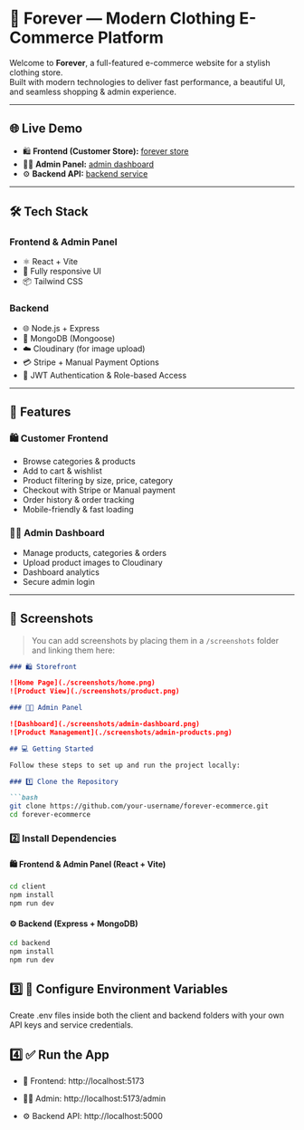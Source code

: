 # 👗 Forever — Modern Clothing E-Commerce Platform

Welcome to **Forever**, a full-featured e-commerce website for a stylish clothing store.  
Built with modern technologies to deliver fast performance, a beautiful UI, and seamless shopping & admin experience.

---

## 🌐 Live Demo

- 🛍️ **Frontend (Customer Store):** [forever store](https://ecommerce-website-frontend-azure.vercel.app/)
- 🧑‍💼 **Admin Panel:** [admin dashboard](https://ecommerce-website-admin-virid.vercel.app/)
- ⚙️ **Backend API:** [backend service](https://ecommerce-website-backend-red.vercel.app/)

---

## 🛠️ Tech Stack

### Frontend & Admin Panel
- ⚛️ React + Vite
- 🛒 Fully responsive UI
- 📦 Tailwind CSS

### Backend
- 🌐 Node.js + Express
- 🍃 MongoDB (Mongoose)
- ☁️ Cloudinary (for image upload)
- 💳 Stripe + Manual Payment Options
- 🔐 JWT Authentication & Role-based Access

---

## 🚀 Features

### 🛍️ Customer Frontend
- Browse categories & products
- Add to cart & wishlist
- Product filtering by size, price, category
- Checkout with Stripe or Manual payment
- Order history & order tracking
- Mobile-friendly & fast loading

### 🧑‍💼 Admin Dashboard
- Manage products, categories & orders
- Upload product images to Cloudinary
- Dashboard analytics
- Secure admin login

---

## 📸 Screenshots

> You can add screenshots by placing them in a `/screenshots` folder and linking them here:

```markdown
### 🛍️ Storefront

![Home Page](./screenshots/home.png)
![Product View](./screenshots/product.png)

### 🧑‍💼 Admin Panel

![Dashboard](./screenshots/admin-dashboard.png)
![Product Management](./screenshots/admin-products.png)

## 💻 Getting Started

Follow these steps to set up and run the project locally:

### 1️⃣ Clone the Repository

```bash
git clone https://github.com/your-username/forever-ecommerce.git
cd forever-ecommerce
```
### 2️⃣ Install Dependencies

#### 🛍️ Frontend & Admin Panel (React + Vite)

```bash
cd client
npm install
npm run dev
```
#### ⚙️ Backend (Express + MongoDB)

```bash
cd backend
npm install
npm run dev
```
## 3️⃣ 🔐 Configure Environment Variables
Create .env files inside both the client and backend folders with your own API keys and service credentials.

## 4️⃣ ✅ Run the App
- 🛒 Frontend: http://localhost:5173

- 🧑‍💼 Admin: http://localhost:5173/admin

- ⚙️ Backend API: http://localhost:5000
